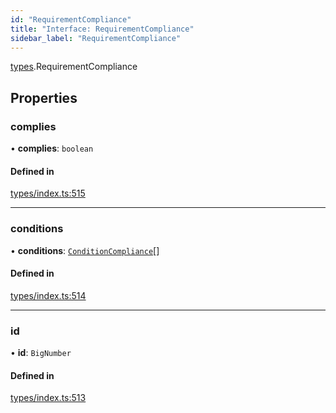 ```yaml
---
id: "RequirementCompliance"
title: "Interface: RequirementCompliance"
sidebar_label: "RequirementCompliance"
---
```


[types](../../../modules/Types/Types.md).RequirementCompliance

## Properties

### complies

• **complies**: `boolean`

#### Defined in

[types/index.ts:515](https://github.com/PolymeshAssociation/polymesh-sdk/blob/720afb69c/src/types/index.ts#L515)

___

### conditions

• **conditions**: [`ConditionCompliance`](../ConditionCompliance/ConditionCompliance.md)[]

#### Defined in

[types/index.ts:514](https://github.com/PolymeshAssociation/polymesh-sdk/blob/720afb69c/src/types/index.ts#L514)

___

### id

• **id**: `BigNumber`

#### Defined in

[types/index.ts:513](https://github.com/PolymeshAssociation/polymesh-sdk/blob/720afb69c/src/types/index.ts#L513)

